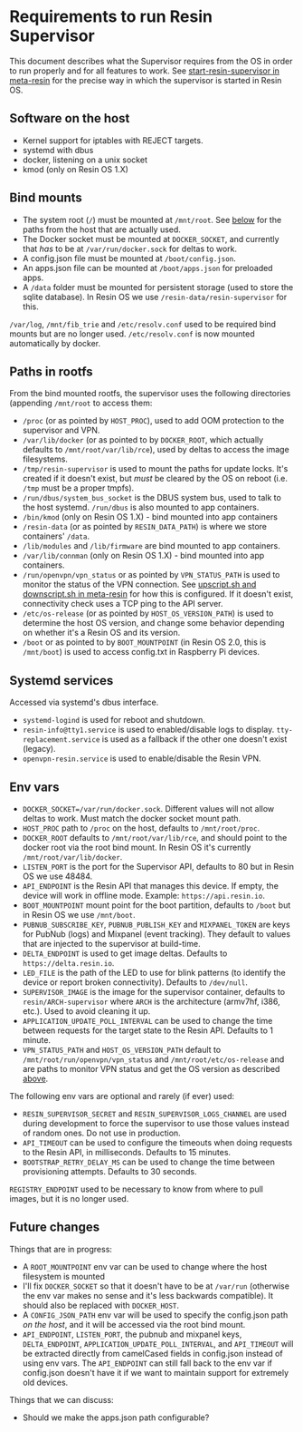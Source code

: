 # Requirements to run Resin Supervisor

This document describes what the Supervisor requires from the OS in order to run properly and for all features to work.
See [start-resin-supervisor in meta-resin](https://github.com/resin-os/meta-resin/blob/master/meta-resin-common/recipes-containers/docker-disk/docker-resin-supervisor-disk/start-resin-supervisor) for the precise way in which the supervisor is started in Resin OS.

## Software on the host

* Kernel support for iptables with REJECT targets.
* systemd with dbus
* docker, listening on a unix socket
* kmod (only on Resin OS 1.X)

## Bind mounts

* The system root (`/`) must be mounted at `/mnt/root`. See [below](#paths-in-rootfs) for the paths from the host that are actually used.
* The Docker socket must be mounted at `DOCKER_SOCKET`, and currently that *has* to be at `/var/run/docker.sock` for deltas to work.
* A config.json file must be mounted at `/boot/config.json`.
* An apps.json file can be mounted at `/boot/apps.json` for preloaded apps.
* A `/data` folder must be mounted for persistent storage (used to store the sqlite database). In Resin OS we use `/resin-data/resin-supervisor` for this.

`/var/log`, `/mnt/fib_trie` and `/etc/resolv.conf` used to be required bind mounts but are no longer used. `/etc/resolv.conf` is now mounted automatically by docker.

## Paths in rootfs

From the bind mounted rootfs, the supervisor uses the following directories (appending `/mnt/root` to access them:

* `/proc` (or as pointed by `HOST_PROC`), used to add OOM protection to the supervisor and VPN.
* `/var/lib/docker` (or as pointed to by `DOCKER_ROOT`, which actually defaults to `/mnt/root/var/lib/rce`), used by deltas to access the image filesystems.
* `/tmp/resin-supervisor` is used to mount the paths for update locks. It's created if it doesn't exist, but *must* be cleared by the OS on reboot (i.e. `/tmp` must be a proper tmpfs).
* `/run/dbus/system_bus_socket` is the DBUS system bus, used to talk to the host systemd. `/run/dbus` is also mounted to app containers.
* `/bin/kmod` (only on Resin OS 1.X) - bind mounted into app containers
* `/resin-data` (or as pointed by `RESIN_DATA_PATH`) is where we store containers' `/data`.
* `/lib/modules` and `/lib/firmware` are bind mounted to app containers.
* `/var/lib/connman` (only on Resin OS 1.X) - bind mounted into app containers.
* `/run/openvpn/vpn_status` or as pointed by `VPN_STATUS_PATH` is used to monitor the status of the VPN connection. See [upscript.sh and downscript.sh in meta-resin](https://github.com/resin-os/meta-resin/tree/master/meta-resin-common/recipes-connectivity/openvpn/openvpn) for how this is configured. If it doesn't exist, connectivity check uses a TCP ping to the API server.
* `/etc/os-release` (or as pointed by `HOST_OS_VERSION_PATH`) is used to determine the host OS version, and change some behavior depending on whether it's a Resin OS and its version.
* `/boot` or as pointed to by `BOOT_MOUNTPOINT` (in Resin OS 2.0, this is `/mnt/boot`) is used to access config.txt in Raspberry Pi devices.

## Systemd services

Accessed via systemd's dbus interface.

* `systemd-logind` is used for reboot and shutdown.
* `resin-info@tty1.service` is used to enabled/disable logs to display. `tty-replacement.service` is used as a fallback if the other one doesn't exist (legacy).
* `openvpn-resin.service` is used to enable/disable the Resin VPN.

## Env vars

* `DOCKER_SOCKET=/var/run/docker.sock`. Different values will not allow deltas to work. Must match the docker socket mount path.
* `HOST_PROC` path to `/proc` on the host, defaults to `/mnt/root/proc`.
* `DOCKER_ROOT` defaults to `/mnt/root/var/lib/rce`, and should point to the docker root via the root bind mount. In Resin OS it's currently `/mnt/root/var/lib/docker`.
* `LISTEN_PORT` is the port for the Supervisor API, defaults to 80 but in Resin OS we use 48484.
* `API_ENDPOINT` is the Resin API that manages this device. If empty, the device will work in offline mode. Example: `https://api.resin.io`.
* `BOOT_MOUNTPOINT` mount point for the boot partition, defaults to `/boot` but in Resin OS we use `/mnt/boot`.
* `PUBNUB_SUBSCRIBE_KEY`, `PUBNUB_PUBLISH_KEY` and `MIXPANEL_TOKEN` are keys for PubNub (logs) and Mixpanel (event tracking). They default to values that are injected to the supervisor at build-time.
* `DELTA_ENDPOINT` is used to get image deltas. Defaults to `https://delta.resin.io`.
* `LED_FILE` is the path of the LED to use for blink patterns (to identify the device or report broken connectivity). Defaults to `/dev/null`.
* `SUPERVISOR_IMAGE` is the image for the supervisor container, defaults to `resin/ARCH-supervisor` where `ARCH` is the architecture (armv7hf, i386, etc.). Used to avoid cleaning it up.
* `APPLICATION_UPDATE_POLL_INTERVAL` can be used to change the time between requests for the target state to the Resin API. Defaults to 1 minute.
* `VPN_STATUS_PATH` and `HOST_OS_VERSION_PATH` default to `/mnt/root/run/openvpn/vpn_status` and `/mnt/root/etc/os-release` and are paths to monitor VPN status and get the OS version as described [above](#paths-in-rootfs).

The following env vars are optional and rarely (if ever) used:
* `RESIN_SUPERVISOR_SECRET` and `RESIN_SUPERVISOR_LOGS_CHANNEL` are used during development to force the supervisor to use those values instead of random ones. Do not use in production.
* `API_TIMEOUT` can be used to configure the timeouts when doing requests to the Resin API, in milliseconds. Defaults  to 15 minutes.
* `BOOTSTRAP_RETRY_DELAY_MS` can be used to change the time between provisioning attempts. Defaults to 30 seconds.

`REGISTRY_ENDPOINT` used to be necessary to know from where to pull images, but it is no longer used.

## Future changes

Things that are in progress:
* A `ROOT_MOUNTPOINT` env var can be used to change where the host filesystem is mounted
* I'll fix `DOCKER_SOCKET` so that it doesn't have to be at `/var/run` (otherwise the env var makes no sense and it's less backwards compatible). It should also be replaced with `DOCKER_HOST`.
* A `CONFIG_JSON_PATH` env var will be used to specify the config.json path *on the host*, and it will be accessed via the root bind mount.
* `API_ENDPOINT`, `LISTEN_PORT`, the pubnub and mixpanel keys, `DELTA_ENDPOINT`, `APPLICATION_UPDATE_POLL_INTERVAL`, and `API_TIMEOUT` will be extracted directly from camelCased fields in config.json instead of using env vars. The `API_ENDPOINT` can still fall back to the env var if config.json doesn't have it if we want to maintain support for extremely old devices.

Things that we can discuss:
* Should we make the apps.json path configurable?
